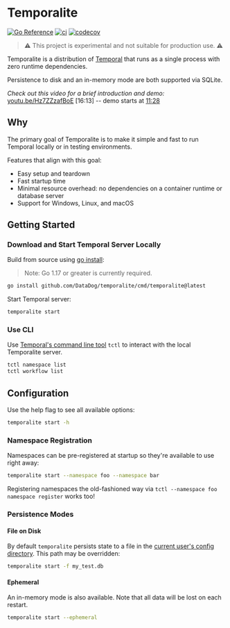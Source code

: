 # Temporalite

[![Go Reference](https://pkg.go.dev/badge/github.com/DataDog/temporalite.svg)](https://pkg.go.dev/github.com/DataDog/temporalite)
[![ci](https://github.com/DataDog/temporalite/actions/workflows/ci.yml/badge.svg)](https://github.com/DataDog/temporalite/actions/workflows/ci.yml)
[![codecov](https://codecov.io/gh/DataDog/temporalite/branch/main/graph/badge.svg)](https://codecov.io/gh/DataDog/temporalite)

> ⚠️ This project is experimental and not suitable for production use. ⚠️

Temporalite is a distribution of [Temporal](https://github.com/temporalio/temporal) that runs as a single process with zero runtime dependencies.

Persistence to disk and an in-memory mode are both supported via SQLite.

_Check out this video for a brief introduction and demo:_ [youtu.be/Hz7ZZzafBoE](https://youtu.be/Hz7ZZzafBoE?t=284) [16:13] -- demo starts at [11:28](https://youtu.be/Hz7ZZzafBoE?t=688)

## Why

The primary goal of Temporalite is to make it simple and fast to run Temporal locally or in testing environments.

Features that align with this goal:
- Easy setup and teardown
- Fast startup time
- Minimal resource overhead: no dependencies on a container runtime or database server
- Support for Windows, Linux, and macOS

## Getting Started

### Download and Start Temporal Server Locally

Build from source using [go install](https://golang.org/ref/mod#go-install):

> Note: Go 1.17 or greater is currently required.

```bash
go install github.com/DataDog/temporalite/cmd/temporalite@latest
```

Start Temporal server:

```bash
temporalite start
```

### Use CLI

Use [Temporal's command line tool](https://docs.temporal.io/docs/system-tools/tctl) `tctl` to interact with the local Temporalite server.

```bash
tctl namespace list
tctl workflow list
```

## Configuration

Use the help flag to see all available options:

```bash
temporalite start -h
```

### Namespace Registration

Namespaces can be pre-registered at startup so they're available to use right away:
```bash
temporalite start --namespace foo --namespace bar
```

Registering namespaces the old-fashioned way via `tctl --namespace foo namespace register` works too!

### Persistence Modes

#### File on Disk

By default `temporalite` persists state to a file in the [current user's config directory](https://pkg.go.dev/os#UserConfigDir). This path may be overridden:

```bash
temporalite start -f my_test.db
```

#### Ephemeral

An in-memory mode is also available. Note that all data will be lost on each restart.

```bash
temporalite start --ephemeral
```
